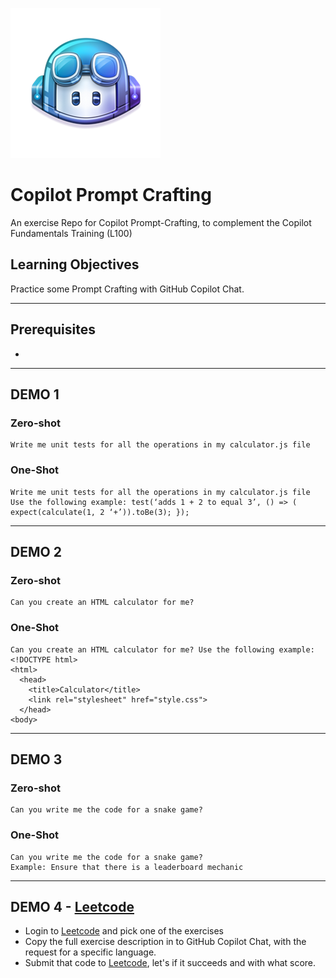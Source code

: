 ![copilot](docs/images/copilot.png)
# Copilot Prompt Crafting

An exercise Repo for Copilot Prompt-Crafting, to complement the Copilot Fundamentals Training (L100)

## Learning Objectives

Practice some Prompt Crafting with GitHub Copilot Chat.

---

## Prerequisites

- 

---

## DEMO 1

### Zero-shot 

```
Write me unit tests for all the operations in my calculator.js file
```

### One-Shot
 ```
 Write me unit tests for all the operations in my calculator.js file
Use the following example: test(‘adds 1 + 2 to equal 3’, () => ( expect(calculate(1, 2 ‘+’)).toBe(3); });
```
---

## DEMO 2 

### Zero-shot 
```
Can you create an HTML calculator for me?
```

### One-Shot

```
Can you create an HTML calculator for me? Use the following example:  
<!DOCTYPE html>
<html>
  <head>
    <title>Calculator</title>
    <link rel="stylesheet" href="style.css">
  </head>
<body> 
```

---

## DEMO 3

### Zero-shot 

```
Can you write me the code for a snake game?
```

### One-Shot

```
Can you write me the code for a snake game? 
Example: Ensure that there is a leaderboard mechanic
```
---

## DEMO 4 - [Leetcode](leetcode.com) 

- Login to [Leetcode](leetcode.com) and pick one of the exercises
- Copy the full exercise description in to GitHub Copilot Chat, with the request for a specific language.
- Submit that code to  [Leetcode](leetcode.com), let's if it succeeds and with what score.
